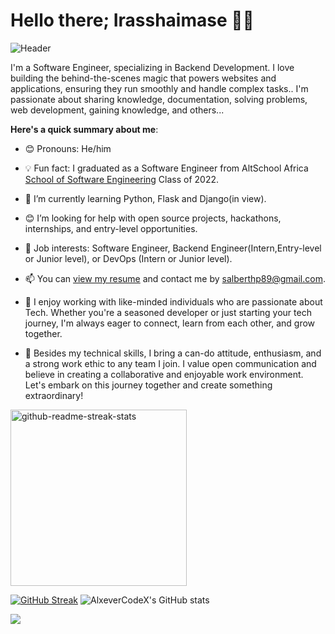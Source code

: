 # Hello there; Irasshaimase 👋🏾 


![Header](https://media.giphy.com/media/v1.Y2lkPTc5MGI3NjExdzNuMG51cmMzcGdibTI0N2RnanRwdjF3eXV4YXNsYjdmbHA1cWExaSZlcD12MV9pbnRlcm5hbF9naWZfYnlfaWQmY3Q9Zw/aDS8SjVtS3Mwo/giphy.gif "Header")


 I'm a Software Engineer, specializing in Backend Development. I love building the behind-the-scenes magic that powers websites and applications, ensuring they run smoothly and handle complex tasks.. I'm passionate about sharing knowledge, documentation, solving problems, web development, gaining knowledge, and others...

**Here's a quick summary about me**:

- 😊 Pronouns: He/him
- 💡 Fun fact: I graduated as a Software Engineer from AltSchool Africa [School of Software Engineering](https://altschoolafrica.com/schools/engineering) Class of 2022.
- 🌱 I’m currently learning Python, Flask and Django(in view).
- 😊 I’m looking for help with open source projects, hackathons, internships, and entry-level opportunities.
- 💼 Job interests: Software Engineer, Backend Engineer(Intern,Entry-level or Junior level), or DevOps (Intern or Junior level).
- 📫 You can [view my resume](#) and contact me by salberthp89@gmail.com.
- 🌱 I enjoy working with like-minded individuals who are passionate about Tech. Whether you're a seasoned developer or just starting your tech journey, I'm always eager to connect, learn from each other, and grow together.

- 🌟 Besides my technical skills, I bring a can-do attitude, enthusiasm, and a strong work ethic to any team I join. I value open communication and believe in creating a collaborative and enjoyable work environment. Let's embark on this journey together and create something extraordinary!



<img width="282" src="https://denvercoder1-github-readme-stats.vercel.app/api/pin/?username=AlxeverCodeX&repo=Locale-API&theme=react&bg_color=273849&title_color=F85D7F&icon_color=F8D866&hide_border=true&show_icons=false" alt="github-readme-streak-stats">




[![GitHub Streak](https://streak-stats.demolab.com?user=AlxeverCodeX&theme=shades-of-purple&hide_border=true)](https://git.io/streak-stats)
![AlxeverCodeX's GitHub stats](https://github-readme-stats.vercel.app/api?username=AlxeverCodeX&show_icons=true&theme=shades-of-purple)

<img align="center" src="https://github-readme-stats.vercel.app/api/top-langs/?username=AlxeverCodeX&layout=compact&theme=cobalt&hide_border=true" />






